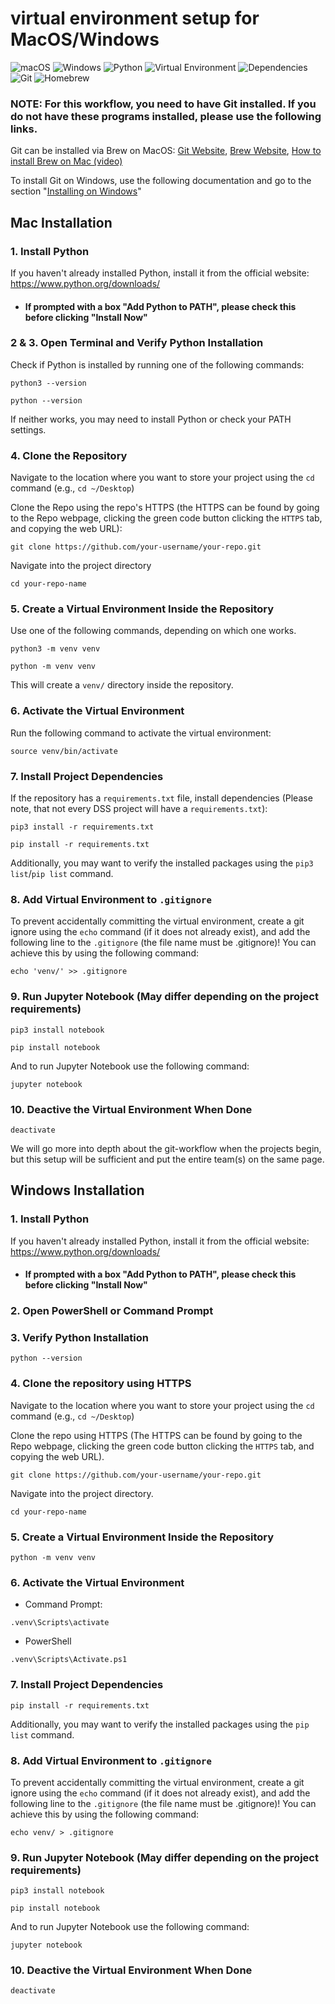 # virtual environment setup for MacOS/Windows

![macOS](https://img.shields.io/badge/macOS-Virtual%20Environment%20Setup-000000?style=for-the-badge&logo=apple)
![Windows](https://img.shields.io/badge/Windows-Virtual%20Environment%20Setup-0078D4?style=for-the-badge&logo=microsoft)
![Python](https://img.shields.io/badge/Python-3.8%2B-blue?style=for-the-badge&logo=python)
![Virtual Environment](https://img.shields.io/badge/Virtual%20Environment-venv-%234CBB87?style=for-the-badge)
![Dependencies](https://img.shields.io/badge/Dependencies-Requirements%20File-%23FFD700?style=for-the-badge)
![Git](https://img.shields.io/badge/Git-Version%20Control-F05032?style=for-the-badge&logo=git&logoColor=white)
![Homebrew](https://img.shields.io/badge/Homebrew-Package%20Manager-FBB040?style=for-the-badge&logo=homebrew&logoColor=white)

### NOTE: For this workflow, you need to have Git installed. If you do not have these programs installed, please use the following links.
Git can be installed via Brew on MacOS:
[Git Website](https://git-scm.com/downloads/mac), [Brew Website](https://brew.sh/), [How to install Brew on Mac (video)](https://www.youtube.com/watch?v=flQxyoyBX5M)

To install Git on Windows, use the following documentation and go to the section "[Installing on Windows](https://git-scm.com/book/en/v2/Getting-Started-Installing-Git)"


## Mac Installation

### 1. Install Python
If you haven't already installed Python, install it from the official website: https://www.python.org/downloads/
* #### If prompted with a box "Add Python to PATH", please check this before clicking "Install Now"

### 2 & 3. Open Terminal and Verify Python Installation
Check if Python is installed by running one of the following commands:
```
python3 --version
```
```
python --version
```
If neither works, you may need to install Python or check your PATH settings.

### 4. Clone the Repository
Navigate to the location where you want to store your project using the `cd` command (e.g., `cd ~/Desktop`)

Clone the Repo using the repo's HTTPS (the HTTPS can be found by going to the Repo webpage, clicking the green code button clicking the `HTTPS` tab, and copying the web URL):
```
git clone https://github.com/your-username/your-repo.git
```

Navigate into the project directory
```
cd your-repo-name
```

### 5. Create a Virtual Environment Inside the Repository
Use one of the following commands, depending on which one works.
```
python3 -m venv venv
```
```
python -m venv venv
```
This will create a `venv/` directory inside the repository. 

### 6. Activate the Virtual Environment
Run the following command to activate the virtual environment:
```
source venv/bin/activate
```

### 7. Install Project Dependencies
If the repository has a `requirements.txt` file, install dependencies (Please note, that not every DSS project will have a `requirements.txt`):
```
pip3 install -r requirements.txt
```
```
pip install -r requirements.txt
```

Additionally, you may want to verify the installed packages using the `pip3 list`/`pip list` command.

### 8. Add Virtual Environment to `.gitignore`
To prevent accidentally committing the virtual environment, create a git ignore using the `echo` command (if it does not already exist), and add the following line to the `.gitignore` (the file name must be .gitignore)! You can achieve this by using the following command:
```
echo 'venv/' >> .gitignore
```

### 9. Run Jupyter Notebook (May differ depending on the project requirements)
```
pip3 install notebook
```
```
pip install notebook
```

And to run Jupyter Notebook use the following command:
```
jupyter notebook
```

### 10. Deactive the Virtual Environment When Done
```
deactivate
```

We will go more into depth about the git-workflow when the projects begin, but this setup will be sufficient and put the entire team(s) on the same page.

## Windows Installation

### 1. Install Python
If you haven't already installed Python, install it from the official website: https://www.python.org/downloads/
* #### If prompted with a box "Add Python to PATH", please check this before clicking "Install Now"

### 2. Open PowerShell or Command Prompt

### 3. Verify Python Installation
```
python --version
```

### 4. Clone the repository using HTTPS 
Navigate to the location where you want to store your project using the `cd` command (e.g., `cd ~/Desktop`)

Clone the repo using HTTPS (The HTTPS can be found by going to the Repo webpage, clicking the green code button clicking the `HTTPS` tab, and copying the web URL).
```
git clone https://github.com/your-username/your-repo.git
```

Navigate into the project directory.
```
cd your-repo-name
```

### 5. Create a Virtual Environment Inside the Repository
```
python -m venv venv
```

### 6. Activate the Virtual Environment
* Command Prompt:
```
.venv\Scripts\activate
```
* PowerShell
```
.venv\Scripts\Activate.ps1
```

### 7. Install Project Dependencies
```
pip install -r requirements.txt
```

Additionally, you may want to verify the installed packages using the `pip list` command.

### 8. Add Virtual Environment to `.gitignore`
To prevent accidentally committing the virtual environment, create a git ignore using the `echo` command (if it does not already exist), and add the following line to the `.gitignore` (the file name must be .gitignore)! You can achieve this by using the following command:
```
echo venv/ > .gitignore
```

### 9. Run Jupyter Notebook (May differ depending on the project requirements)
```
pip3 install notebook
```
```
pip install notebook
```

And to run Jupyter Notebook use the following command:
```
jupyter notebook
```

### 10. Deactive the Virtual Environment When Done
```
deactivate
```
